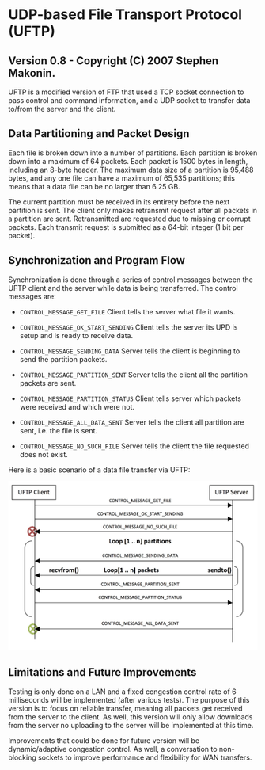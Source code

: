 # UDP-based File Transport Protocol (UFTP)
## Version 0.8 - Copyright (C) 2007 Stephen Makonin.

UFTP is a modified version of FTP that used a TCP socket connection to pass control and command information, and a UDP socket to transfer data to/from the server and the client. 

## Data Partitioning and Packet Design

Each file is broken down into a number of partitions. Each partition is broken down into a maximum of 64 packets. Each packet is 1500 bytes in length, including an 8-byte header. The maximum data size of a partition is 95,488 bytes, and any one file can have a maximum of 65,535 partitions; this means that a data file can be no larger than 6.25 GB.

The current partition must be received in its entirety before the next partition is sent. The client only makes retransmit request after all packets in a partition are sent. Retransmitted are requested due to missing or corrupt packets. Each transmit request is submitted as a 64-bit integer (1 bit per packet).

## Synchronization and Program Flow

Synchronization is done through a series of control messages between the UFTP client and the server while data is being transferred. The control messages are:

* ```CONTROL_MESSAGE_GET_FILE``` Client tells the server what file it wants.
* ```CONTROL_MESSAGE_OK_START_SENDING``` Client tells the server its UPD is setup and is ready to receive data.

* ```CONTROL_MESSAGE_SENDING_DATA``` Server tells the client is beginning to send the partition packets.

* ```CONTROL_MESSAGE_PARTITION_SENT``` Server tells the client all the partition packets are sent.

* ```CONTROL_MESSAGE_PARTITION_STATUS``` Client tells server which packets were received and which were not.

* ```CONTROL_MESSAGE_ALL_DATA_SENT``` Server tells the client all partition are sent, i.e. the file is sent.

* ```CONTROL_MESSAGE_NO_SUCH_FILE``` Server tells the client the file requested does not exist.

Here is a basic scenario of a data file transfer via UFTP:

![Control Flow](SyncProgFlow.jpg)


## Limitations and Future Improvements

Testing is only done on a LAN and a fixed congestion control rate of 6 milliseconds will be implemented (after various tests). The purpose of this version is to focus on reliable transfer, meaning all packets get received from the server to the client. As well, this version will only allow downloads from the server no uploading to the server will be implemented at this time. 

Improvements that could be done for future version will be dynamic/adaptive congestion control. As well, a conversation to non-blocking sockets to improve performance and flexibility for WAN transfers.

